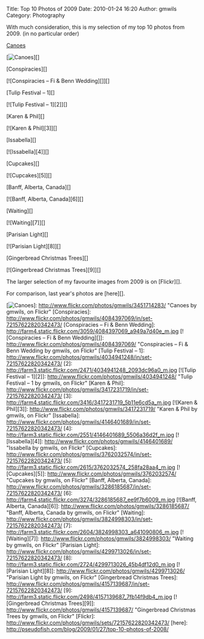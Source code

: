Title: Top 10 Photos of 2009
Date: 2010-01-24 16:20
Author: gmwils
Category: Photography

With much consideration, this is my selection of my top 10 photos from
2009. (in no particular order)

[Canoes][]

[![Canoes][1]][]

[Conspiracies][]

[![Conspiracies – Fi & Benn Wedding][]][]

[Tulip Festival – 1][]

[![Tulip Festival – 1][2]][]

[Karen & Phil][]

[![Karen & Phil][3]][]

[Issabella][]

[![Issabella][4]][]

[Cupcakes][]

[![Cupcakes][5]][]

[Banff, Alberta, Canada][]

[![Banff, Alberta, Canada][6]][]

[Waiting][]

[![Waiting][7]][]

[Parisian Light][]

[![Parisian Light][8]][]

[Gingerbread Christmas Trees][]

[![Gingerbread Christmas Trees][9]][]

The larger selection of my favourite images from 2009 is on [Flickr][].

For comparison, last year's photos are [here][].

  [Canoes]: http://www.flickr.com/photos/gmwils/3451714283/in/set-72157622820342473
  [1]: http://farm4.static.flickr.com/3644/3451714283_a6c35bcf2c_m.jpg
  [![Canoes][1]]: http://www.flickr.com/photos/gmwils/3451714283/
    "Canoes by gmwils, on Flickr"
  [Conspiracies]: http://www.flickr.com/photos/gmwils/4084397069/in/set-72157622820342473/
  [Conspiracies – Fi & Benn Wedding]: http://farm4.static.flickr.com/3059/4084397069_a949a7d40e_m.jpg
  [![Conspiracies – Fi & Benn Wedding][]]: http://www.flickr.com/photos/gmwils/4084397069/
    "Conspiracies – Fi & Benn Wedding by gmwils, on Flickr"
  [Tulip Festival – 1]: http://www.flickr.com/photos/gmwils/4034941248/in/set-72157622820342473/
  [2]: http://farm3.static.flickr.com/2471/4034941248_2093dc96a0_m.jpg
  [![Tulip Festival – 1][2]]: http://www.flickr.com/photos/gmwils/4034941248/
    "Tulip Festival – 1 by gmwils, on Flickr"
  [Karen & Phil]: http://www.flickr.com/photos/gmwils/3417231719/in/set-72157622820342473/
  [3]: http://farm4.static.flickr.com/3416/3417231719_5b11e6cd5a_m.jpg
  [![Karen & Phil][3]]: http://www.flickr.com/photos/gmwils/3417231719/
    "Karen & Phil by gmwils, on Flickr"
  [Issabella]: http://www.flickr.com/photos/gmwils/4146401689/in/set-72157622820342473/
  [4]: http://farm3.static.flickr.com/2551/4146401689_5506a36d2f_m.jpg
  [![Issabella][4]]: http://www.flickr.com/photos/gmwils/4146401689/
    "Issabella by gmwils, on Flickr"
  [Cupcakes]: http://www.flickr.com/photos/gmwils/3762032574/in/set-72157622820342473/
  [5]: http://farm3.static.flickr.com/2615/3762032574_258fa28aa4_m.jpg
  [![Cupcakes][5]]: http://www.flickr.com/photos/gmwils/3762032574/
    "Cupcakes by gmwils, on Flickr"
  [Banff, Alberta, Canada]: http://www.flickr.com/photos/gmwils/3286185687/in/set-72157622820342473/
  [6]: http://farm4.static.flickr.com/3274/3286185687_ee9f7b6009_m.jpg
  [![Banff, Alberta, Canada][6]]: http://www.flickr.com/photos/gmwils/3286185687/
    "Banff, Alberta, Canada by gmwils, on Flickr"
  [Waiting]: http://www.flickr.com/photos/gmwils/3824998303/in/set-72157622820342473/
  [7]: http://farm3.static.flickr.com/2604/3824998303_a641090806_m.jpg
  [![Waiting][7]]: http://www.flickr.com/photos/gmwils/3824998303/
    "Waiting by gmwils, on Flickr"
  [Parisian Light]: http://www.flickr.com/photos/gmwils/4299713026/in/set-72157622820342473/
  [8]: http://farm3.static.flickr.com/2724/4299713026_45b4df12d0_m.jpg
  [![Parisian Light][8]]: http://www.flickr.com/photos/gmwils/4299713026/
    "Parisian Light by gmwils, on Flickr"
  [Gingerbread Christmas Trees]: http://www.flickr.com/photos/gmwils/4157139687/in/set-72157622820342473/
  [9]: http://farm3.static.flickr.com/2498/4157139687_7fb14f9db4_m.jpg
  [![Gingerbread Christmas Trees][9]]: http://www.flickr.com/photos/gmwils/4157139687/
    "Gingerbread Christmas Trees by gmwils, on Flickr"
  [Flickr]: http://www.flickr.com/photos/gmwils/sets/72157622820342473/
  [here]: http://pseudofish.com/blog/2009/01/27/top-10-photos-of-2008/
